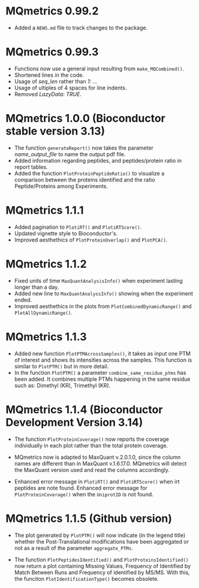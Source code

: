 # MQmetrics 0.99.2

* Added a `NEWS.md` file to track changes to the package.


# MQmetrics 0.99.3 

* Functions now use a general input resulting from `make_MQCombined()`.
* Shortened lines in the code.
* Usage of *seq_len* rather than *1: ...*
* Usage of ultiples of 4 spaces for line indents.
* Removed *LazyData: TRUE*.

# MQmetrics 1.0.0 (Bioconductor stable version 3.13)

* The function `generateReport()` now takes the parameter *name_output_file* 
to name the output pdf file.
* Added information regarding peptides, and peptides/protein ratio in report 
tables.
* Added the function `PlotProteinPeptideRatio()` to visualize a comparison 
between the proteins identified and the ratio Peptide/Proteins among
Experiments.



# MQmetrics 1.1.1 

* Added pagination to `PlotiRT()` and `PlotiRTScore()`.
* Updated vignette style to Bioconductor's.
* Improved aesthethics of `PlotProteinOverlap()` and `PlotPCA()`.

# MQmetrics 1.1.2 

* Fixed units of time `MaxQuantAnalysisInfo()`  when experiment lasting
longer than a day.
* Added new line to `MaxQuantAnalyssInfo()` showing when the experiment ended.
* Improved aesthethics in the plots from `PlotCombinedDynamicRange()` and 
`PlotAllDynamicRange()`.

# MQmetrics 1.1.3 
* Added new function `PlotPTMAcrossSamples()`, it takes as input one PTM of 
interest and shows its intensities across the samples. 
This function is similar to `PlotPTM()` but in more detail.
* In the function `PlotPTM()` a parameter `combine_same_residue_ptms` has been
added. It combines multiple PTMs happening in the same residue such as:
Dimethyl (KR), Trimethyl (KR).


# MQmetrics 1.1.4 (Bioconductor Development Version 3.14) 


* The function `PlotProteinCoverage()` now reports the coverage individually in
each plot rather than the total protein coverage.

* MQmetrics now is adapted to MaxQuant v.2.0.1.0, since the column names 
are different than in MaxQuant v.1.6.17.0. MQmetrics will detect the MaxQuant 
version used and read the columns accordingly.

* Enhanced error message in `PlotiRT()` and `PlotiRTScore()` when irt 
peptides are note found. Enhanced error message for `PlotProteinCoverage()`
when the  `UniprotID` is not found.

# MQmetrics 1.1.5 (Github version)

* The plot generated by  `PlotPTM()` will now indicate (in the legend title) 
whether the Post-Translational modifications have been aggregated or not as a 
result of the parameter `aggregate_PTMs`. 

* The function `PlotPeptidesIdentified()` and  `PlotProteinsIdentified()` now
return a plot containing Missing Values, Frequency of Identified by Match 
Between Runs and Frequency of identified by MS/MS. With this, the funciton 
`PlotIdentificationType()` becomes obsolete. 

